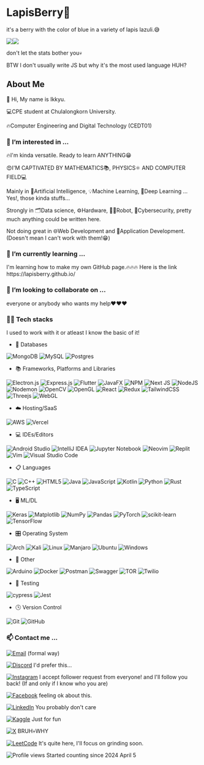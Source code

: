 # LapisBerry👋
<p>
it's a berry with the color of blue in a variety of lapis lazuli.😅
</p>

<div style="display: flex;">
  <img src="https://github-readme-stats.vercel.app/api?username=LapisBerry&theme=radical&show_icons=true"/>
  <img src="https://github-readme-stats.vercel.app/api/top-langs/?username=LapisBerry&layout=compact&theme=radical"/>
</div>

don't let the stats bother you💀

BTW I don't usually write JS but why it's the most used language HUH?

## About Me
<p>👋 Hi, My name is Ikkyu.</p>
<p>💻CPE student at Chulalongkorn University.</p>
<p>🔥Computer Engineering and Digital Technology (CEDT01)</p>

### 👀 I’m interested in ...
<p>🔥I'm kinda versatile. Ready to learn ANYTHING😁</p>

<p>😍I'M CAPTIVATED BY MATHEMATICS📚, PHYSICS⚛️ AND COMPUTER FIELD💻</p>
<p>Mainly in 🤖Artificial Intelligence, 💡Machine Learning, 🧠Deep Learning ... Yes!, those kinda stuffs...</p>
<p>Strongly in 🗂️Data science, ⚙️Hardware, 🦾🤖Robot, 🔐Cybersecurity, pretty much anything could be written here.</p>
<p>Not doing great in 🌐Web Development and 📄Application Development. (Doesn't mean I can't work with them!😁)</p>

<!--This section has too many words-->

### 🌱 I’m currently learning ...
<p>I'm learning how to make my own GitHub page.🔥🔥🔥 Here is the link https://lapisberry.github.io/</p>

### 💞️ I’m looking to collaborate on ...
<p>everyone or anybody who wants my help❤️❤️❤️</p>

### 🧑‍💻 Tech stacks
I used to work with it or atleast I know the basic of it!
- 💾 Databases

![MongoDB](https://img.shields.io/badge/MongoDB-%234ea94b.svg?style=for-the-badge&logo=mongodb&logoColor=white) ![MySQL](https://img.shields.io/badge/mysql-4479A1.svg?style=for-the-badge&logo=mysql&logoColor=white) ![Postgres](https://img.shields.io/badge/postgres-%23316192.svg?style=for-the-badge&logo=postgresql&logoColor=white)

- 📚 Frameworks, Platforms and Libraries

![Electron.js](https://img.shields.io/badge/Electron-191970?style=for-the-badge&logo=Electron&logoColor=white) ![Express.js](https://img.shields.io/badge/express.js-%23404d59.svg?style=for-the-badge&logo=express&logoColor=%2361DAFB) ![Flutter](https://img.shields.io/badge/Flutter-%2302569B.svg?style=for-the-badge&logo=Flutter&logoColor=white) ![JavaFX](https://img.shields.io/badge/javafx-%23FF0000.svg?style=for-the-badge&logo=javafx&logoColor=white) ![NPM](https://img.shields.io/badge/NPM-%23CB3837.svg?style=for-the-badge&logo=npm&logoColor=white) ![Next JS](https://img.shields.io/badge/Next-black?style=for-the-badge&logo=next.js&logoColor=white) ![NodeJS](https://img.shields.io/badge/node.js-6DA55F?style=for-the-badge&logo=node.js&logoColor=white) ![Nodemon](https://img.shields.io/badge/NODEMON-%23323330.svg?style=for-the-badge&logo=nodemon&logoColor=%BBDEAD) ![OpenCV](https://img.shields.io/badge/opencv-%23white.svg?style=for-the-badge&logo=opencv&logoColor=white) ![OpenGL](https://img.shields.io/badge/OpenGL-%23FFFFFF.svg?style=for-the-badge&logo=opengl) ![React](https://img.shields.io/badge/react-%2320232a.svg?style=for-the-badge&logo=react&logoColor=%2361DAFB) ![Redux](https://img.shields.io/badge/redux-%23593d88.svg?style=for-the-badge&logo=redux&logoColor=white) ![TailwindCSS](https://img.shields.io/badge/tailwindcss-%2338B2AC.svg?style=for-the-badge&logo=tailwind-css&logoColor=white) ![Threejs](https://img.shields.io/badge/threejs-black?style=for-the-badge&logo=three.js&logoColor=white) ![WebGL](https://img.shields.io/badge/WebGL-990000?logo=webgl&logoColor=white&style=for-the-badge)

- ☁️ Hosting/SaaS

![AWS](https://img.shields.io/badge/AWS-%23FF9900.svg?style=for-the-badge&logo=amazon-aws&logoColor=white) ![Vercel](https://img.shields.io/badge/vercel-%23000000.svg?style=for-the-badge&logo=vercel&logoColor=white)

- 💻 IDEs/Editors

![Android Studio](https://img.shields.io/badge/android%20studio-346ac1?style=for-the-badge&logo=android%20studio&logoColor=white) ![IntelliJ IDEA](https://img.shields.io/badge/IntelliJIDEA-000000.svg?style=for-the-badge&logo=intellij-idea&logoColor=white) ![Jupyter Notebook](https://img.shields.io/badge/jupyter-%23FA0F00.svg?style=for-the-badge&logo=jupyter&logoColor=white) ![Neovim](https://img.shields.io/badge/NeoVim-%2357A143.svg?&style=for-the-badge&logo=neovim&logoColor=white) ![Replit](https://img.shields.io/badge/Replit-DD1200?style=for-the-badge&logo=Replit&logoColor=white) ![Vim](https://img.shields.io/badge/VIM-%2311AB00.svg?style=for-the-badge&logo=vim&logoColor=white) ![Visual Studio Code](https://img.shields.io/badge/Visual%20Studio%20Code-0078d7.svg?style=for-the-badge&logo=visual-studio-code&logoColor=white)

- 📋 Languages

![C](https://img.shields.io/badge/c-%2300599C.svg?style=for-the-badge&logo=c&logoColor=white) ![C++](https://img.shields.io/badge/c++-%2300599C.svg?style=for-the-badge&logo=c%2B%2B&logoColor=white) ![HTML5](https://img.shields.io/badge/html5-%23E34F26.svg?style=for-the-badge&logo=html5&logoColor=white) ![Java](https://img.shields.io/badge/java-%23ED8B00.svg?style=for-the-badge&logo=openjdk&logoColor=white) ![JavaScript](https://img.shields.io/badge/javascript-%23323330.svg?style=for-the-badge&logo=javascript&logoColor=%23F7DF1E) ![Kotlin](https://img.shields.io/badge/kotlin-%237F52FF.svg?style=for-the-badge&logo=kotlin&logoColor=white) ![Python](https://img.shields.io/badge/python-3670A0?style=for-the-badge&logo=python&logoColor=ffdd54) ![Rust](https://img.shields.io/badge/rust-%23000000.svg?style=for-the-badge&logo=rust&logoColor=white) ![TypeScript](https://img.shields.io/badge/typescript-%23007ACC.svg?style=for-the-badge&logo=typescript&logoColor=white)

- 🖥️ ML/DL

![Keras](https://img.shields.io/badge/Keras-%23D00000.svg?style=for-the-badge&logo=Keras&logoColor=white) ![Matplotlib](https://img.shields.io/badge/Matplotlib-%23ffffff.svg?style=for-the-badge&logo=Matplotlib&logoColor=black) ![NumPy](https://img.shields.io/badge/numpy-%23013243.svg?style=for-the-badge&logo=numpy&logoColor=white) ![Pandas](https://img.shields.io/badge/pandas-%23150458.svg?style=for-the-badge&logo=pandas&logoColor=white) ![PyTorch](https://img.shields.io/badge/PyTorch-%23EE4C2C.svg?style=for-the-badge&logo=PyTorch&logoColor=white) ![scikit-learn](https://img.shields.io/badge/scikit--learn-%23F7931E.svg?style=for-the-badge&logo=scikit-learn&logoColor=white) ![TensorFlow](https://img.shields.io/badge/TensorFlow-%23FF6F00.svg?style=for-the-badge&logo=TensorFlow&logoColor=white)

- 🎛️ Operating System

![Arch](https://img.shields.io/badge/Arch%20Linux-1793D1?logo=arch-linux&logoColor=fff&style=for-the-badge) ![Kali](https://img.shields.io/badge/Kali-268BEE?style=for-the-badge&logo=kalilinux&logoColor=white) ![Linux](https://img.shields.io/badge/Linux-FCC624?style=for-the-badge&logo=linux&logoColor=black) ![Manjaro](https://img.shields.io/badge/Manjaro-35BF5C?style=for-the-badge&logo=Manjaro&logoColor=white) ![Ubuntu](https://img.shields.io/badge/Ubuntu-E95420?style=for-the-badge&logo=ubuntu&logoColor=white) ![Windows](https://img.shields.io/badge/Windows-0078D6?style=for-the-badge&logo=windows&logoColor=white)

- 🥅 Other

![Arduino](https://img.shields.io/badge/-Arduino-00979D?style=for-the-badge&logo=Arduino&logoColor=white) ![Docker](https://img.shields.io/badge/docker-%230db7ed.svg?style=for-the-badge&logo=docker&logoColor=white) ![Postman](https://img.shields.io/badge/Postman-FF6C37?style=for-the-badge&logo=postman&logoColor=white) ![Swagger](https://img.shields.io/badge/-Swagger-%23Clojure?style=for-the-badge&logo=swagger&logoColor=white) ![TOR](https://img.shields.io/badge/tor-%237E4798.svg?style=for-the-badge&logo=tor-project&logoColor=white) ![Twilio](https://img.shields.io/badge/Twilio-F22F46?style=for-the-badge&logo=Twilio&logoColor=white)

- 🧪 Testing

![cypress](https://img.shields.io/badge/-cypress-%23E5E5E5?style=for-the-badge&logo=cypress&logoColor=058a5e) ![Jest](https://img.shields.io/badge/-jest-%23C21325?style=for-the-badge&logo=jest&logoColor=white)

- 🕓 Version Control

![Git](https://img.shields.io/badge/git-%23F05033.svg?style=for-the-badge&logo=git&logoColor=white) ![GitHub](https://img.shields.io/badge/github-%23121011.svg?style=for-the-badge&logo=github&logoColor=white)

### 📫 Contact me ...

[![Email][email-shield]][email-url] (formal way)

[![Discord][discord-shield]][discord-url] I'd prefer this...

[![Instagram][instagram-shield]][instagram-url] I accept follower request from everyone! and I'll follow you back! (If and only if I know who you are)

[![Facebook][facebook-shield]][facebook-url] feeling ok about this.

[![LinkedIn][linkedin-shield]][linkedin-url] You probably don't care

[![Kaggle][kaggle-shield]][kaggle-url] Just for fun

[![X][x-shield]][x-url] BRUH💀WHY

[![LeetCode][leetcode-shield]][leetcode-url] It's quite here, I'll focus on grinding soon.

![Profile views][profile-view-url] Started counting since 2024 April 5

<!--sources are here-->
[email-shield]: https://img.shields.io/badge/Email-kittiphopkhankaew%40gmail.com-white?style=for-the-badge&logo=Gmail&logoColor=white&labelColor=%23EA4335
[email-url]: mailto:kittiphopkhankaew@gmail.com

[discord-shield]: https://img.shields.io/badge/Discord-blueoflapislazuli-white?style=for-the-badge&logo=Discord&logoColor=white&labelColor=%235865F2
[discord-url]: https://discordapp.com/users/1110214078808461393

[instagram-shield]: https://img.shields.io/badge/Instagram-mighty__ikkyu-white?style=for-the-badge&logo=Instagram&logoColor=white&labelColor=%23E4405F
[instagram-url]: https://www.instagram.com/mighty_ikkyu/

[kaggle-shield]: https://img.shields.io/badge/Kaggle-Kittiphop_Khankaew-white?style=for-the-badge&logo=Kaggle&logoColor=white&labelColor=%2320BEFF
[kaggle-url]: https://www.kaggle.com/kittiphopkhankaew

[linkedin-shield]: https://img.shields.io/badge/LinkedIn-Kittiphop_Khankaew-white?style=for-the-badge&logo=LinkedIn&logoColor=white&labelColor=%230A66C2
[linkedin-url]: https://www.linkedin.com/in/kittiphop-khankaew/

[x-shield]: https://img.shields.io/badge/X-LapixLazulix-white?style=for-the-badge&logo=X&logoColor=white&labelColor=black
[x-url]: https://twitter.com/LapiXLazuliX

[facebook-shield]: https://img.shields.io/badge/Facebook-Kittiphop_Khankaew-white?style=for-the-badge&logo=Facebook&logoColor=white&labelColor=%231877F2
[facebook-url]: https://www.facebook.com/kittiphop.khankaew.9/

[leetcode-shield]: https://img.shields.io/badge/LeetCode-LapisBerry-white?style=for-the-badge&logo=LeetCode&logoColor=black&labelColor=%23FFA116
[leetcode-url]: https://leetcode.com/LapisBerry/

[profile-view-url]: https://komarev.com/ghpvc/?username=LapisBerry&color=blueviolet

